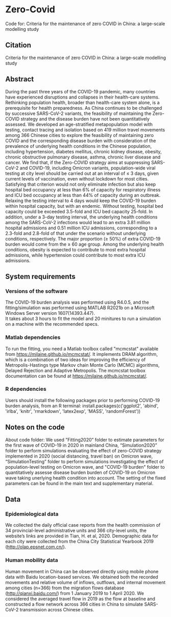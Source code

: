 # Zero-Covid
Code for: Criteria for the maintenance of zero COVID in China: a large-scale modelling study



## Citation
Criteria for the maintenance of zero COVID in China: a large-scale modelling study



## Abstract
During the past three years of the COVID-19 pandemic, many countries have experienced disruptions and collapses in their health-care systems. Rethinking population health, broader than health-care system alone, is a prerequisite for health preparedness. As China continues to be challenged by successive SARS-CoV-2 variants, the feasibility of maintaining the Zero-COVID strategy and the disease burden have not been quantitatively assessed. We developed an age-stratified metapopulation model with testing, contact tracing and isolation based on 419 million travel movements among 366 Chinese cities to explore the feasibility of maintaining zero COVID and the corresponding disease burden with consideration of the prevalence of underlying health conditions in the Chinese population, including hypertension, diabetes mellitus, chronic kidney disease, obesity, chronic obstructive pulmonary disease, asthma, chronic liver disease and cancer. We find that, if the Zero-COVID strategy aims at suppressing SARS-CoV-2 and COVID-19, including Omicron variants, population-wide viral testing at city level should be carried out at an interval of ≤ 3 days, given current levels of vaccination, even without lockdown for most cities. Satisfying that criterion would not only eliminate infection but also keep hospital bed occupancy at less than 6% of capacity for respiratory illness and ICU bed occupancy at less than 44% of capacity during an outbreak. Relaxing the testing interval to 4 days would keep the COVID-19 burden within hospital capacity, but with an endemic. Without testing, hospital bed capacity could be exceeded 3.5-fold and ICU bed capacity 25-fold. In addition, under a 3-day testing interval, the underlying health conditions among the SARS-CoV-2 infections would lead to an extra 3.81 million hospital admissions and 0.51 million ICU admissions, corresponding to a 2.3-fold and 2.8-fold of that under the scenario without underlying conditions, respectively. The major proportion (≥ 50%) of extra COVID-19 burden would come from the ≥ 60 age group. Among the underlying health conditions, obesity is expected to contribute to most extra hospital admissions, while hypertension could contribute to most extra ICU admissions. 

## System requirements
### Versions of the software
The COVID-19 burden analysis was performed using R4.0.5, and the fitting/simulation was performed using MATLAB R2021b on a Microsoft Windows Server version 1607(14393.447).  
It takes about 3 hours to fit the model and 20 minitures to run a simulation on a machine with the recommended specs.

### Matlab dependencies
To run the fitting, you need a Matlab toolbox called "mcmcstat" available from https://mjlaine.github.io/mcmcstat/. It implements DRAM algorithm, which is a combination of two ideas for improving the efficiency of Metropolis-Hastings type Markov chain Monte Carlo (MCMC) algorithms, Delayed Rejection and Adaptive Metropolis. The mcmcstat toolbox documentation can be found at https://mjlaine.github.io/mcmcstat/.

### R dependencies
Users should install the following packages prior to performing COVID-19 burden analysis, from an R terminal:
  install.packages(c('ggplot2', 'abind', 'irlba', 'knitr', 'rmarkdown', 'latex2exp', 'MASS', 'randomForest'))
  
## Notes on the code


About code folder: We used ”Fitting2020” folder to estimate parameters for the first wave of COVID-19 in 2020 in mainland China, “Simulation2020” folder to perform simulations evaluating the effect of zero-COVID strategy implemented in 2020 (social distancing, travel ban) on Omicron wave, “SimulationTesting” folder to perform simulations investigating the effect of population-level testing on Omicron wave, and "COVID-19 burden" folder to quantitatively assesse disease burden burden of COVID-19 on Omicron wave taking unerlying health condition into account. The setting of the fixed parameters can be found in the main text and supplementary material.

## Data
### Epidemiological data
We collected the daily official case reports from the health commission of 34 provincial-level administrative units and 366 city-level units, the website’s links are provided in Tian, H. et al, 2020. Demographic data for each city were collected from the China City Statistical Yearbook 2019 (http://olap.epsnet.com.cn/).


### Human mobility data
Human movement in China can be observed directly using mobile phone data with Baidu location-based services. We obtained both the recorded movements and relative volume of inflows, outflows, and internal movement among cities (n=366) from the migration flows database (http://qianxi.baidu.com/) from 1 January 2019 to 1 April 2020. We considered the averaged travel flow in 2019 as the flow at baseline and constructed a flow network across 366 cities in China to simulate SARS-CoV-2 transmission across Chinese cities.
